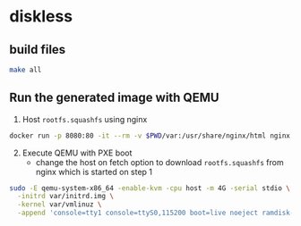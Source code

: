 # diskless

## build files

```sh
make all
```

## Run the generated image with QEMU

1. Host `rootfs.squashfs` using nginx

```sh
docker run -p 8080:80 -it --rm -v $PWD/var:/usr/share/nginx/html nginx
```

2. Execute QEMU with PXE boot
    - change the host on fetch option to download `rootfs.squashfs` from nginx which is started on step 1

```sh
sudo -E qemu-system-x86_64 -enable-kvm -cpu host -m 4G -serial stdio \
  -initrd var/initrd.img \
  -kernel var/vmlinuz \
  -append 'console=tty1 console=ttyS0,115200 boot=live noeject ramdisk-size=2G fetch=http://192.168.122.1:8080/rootfs.squashfs'
```
